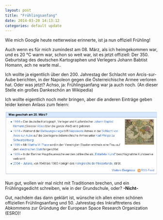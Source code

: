 ```yaml
---
layout: post
title: "Frühlingsanfang"
date: 2014-03-20 14:13:12
categories: default update
---
```


Wie mich Google heute netterweise erinnerte, ist ja nun offiziell Frühling!

Auch wenn es für mich zumindest am 08. März, als ich heimgekommen war, und es 20 °C warm war, schon so weit war, ist es jetzt offiziell: Der 350. Geburtstag des deutschen Kartographen und Verlegers Johann Babtist Homann, ach ne warte mal..

Ich wollte ja eigentlich über den 200. Jahrestag der Schlacht von Arcis-sur-Aube berichten, in der Napoleon gegen die Österreichische Armee verloren hat. Oder was jetzt? Achso, ja: Frühlingsanfang war ja auch noch.
(An dieser Stelle ein großes Dankeschön an Wikipedia)

Ich wollte eigentlich noch mehr bringen, aber die anderen Einträge geben leider keinen Anlass zum feiern:

![img01](/assets/20140320/wikipedia_thisday.png)

Nun gut, wollen wir mal nicht mit Traditionen brechen, und ein Frühlingsgedicht schreiben, wie in der Grundschule, oder? **-Nicht-**

Gut, nachdem das dann geklärt ist, wünsche ich allen einen schönen offiziellen Frühlingsanfang und 50. Jahrestag des Inkrafttretens des Abkommens zur Gründung der European Space Research Organization (ESRO)!
